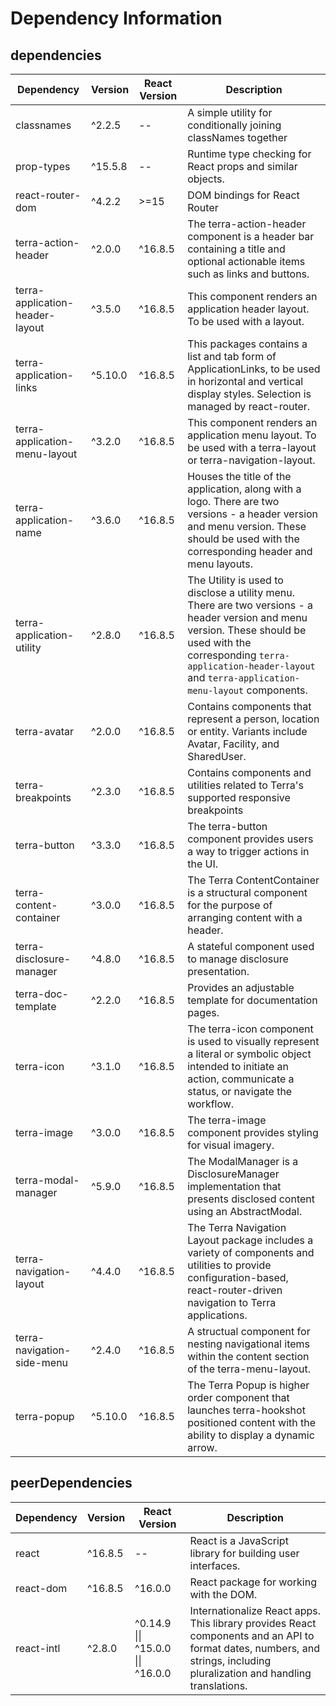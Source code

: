 # Dependency Information

## dependencies
| Dependency | Version | React Version | Description |
|-|-|-|-|
| classnames | ^2.2.5 | -- | A simple utility for conditionally joining classNames together |
| prop-types | ^15.5.8 | -- | Runtime type checking for React props and similar objects. |
| react-router-dom | ^4.2.2 | >=15 | DOM bindings for React Router |
| terra-action-header | ^2.0.0 | ^16.8.5 | The terra-action-header component is a header bar containing a title and optional actionable items such as links and buttons. |
| terra-application-header-layout | ^3.5.0 | ^16.8.5 | This component renders an application header layout. To be used with a layout. |
| terra-application-links | ^5.10.0 | ^16.8.5 | This packages contains a list and tab form of ApplicationLinks, to be used in horizontal and vertical display styles. Selection is managed by react-router. |
| terra-application-menu-layout | ^3.2.0 | ^16.8.5 | This component renders an application menu layout. To be used with a terra-layout or terra-navigation-layout. |
| terra-application-name | ^3.6.0 | ^16.8.5 | Houses the title of the application, along with a logo. There are two versions - a header version and menu version. These should be used with the corresponding header and menu layouts. |
| terra-application-utility | ^2.8.0 | ^16.8.5 | The Utility is used to disclose a utility menu. There are two versions - a header version and menu version. These should be used with the corresponding `terra-application-header-layout` and `terra-application-menu-layout` components. |
| terra-avatar | ^2.0.0 | ^16.8.5 | Contains components that represent a person, location or entity. Variants include Avatar, Facility, and SharedUser. |
| terra-breakpoints | ^2.3.0 | ^16.8.5 | Contains components and utilities related to Terra's supported responsive breakpoints |
| terra-button | ^3.3.0 | ^16.8.5 | The terra-button component provides users a way to trigger actions in the UI. |
| terra-content-container | ^3.0.0 | ^16.8.5 | The Terra ContentContainer is a structural component for the purpose of arranging content with a header. |
| terra-disclosure-manager | ^4.8.0 | ^16.8.5 | A stateful component used to manage disclosure presentation. |
| terra-doc-template | ^2.2.0 | ^16.8.5 | Provides an adjustable template for documentation pages. |
| terra-icon | ^3.1.0 | ^16.8.5 | The terra-icon component is used to visually represent a literal or symbolic object intended to initiate an action, communicate a status, or navigate the workflow. |
| terra-image | ^3.0.0 | ^16.8.5 | The terra-image component provides styling for visual imagery. |
| terra-modal-manager | ^5.9.0 | ^16.8.5 | The ModalManager is a DisclosureManager implementation that presents disclosed content using an AbstractModal. |
| terra-navigation-layout | ^4.4.0 | ^16.8.5 | The Terra Navigation Layout package includes a variety of components and utilities to provide configuration-based, react-router-driven navigation to Terra applications. |
| terra-navigation-side-menu | ^2.4.0 | ^16.8.5 | A structual component for nesting navigational items within the content section of the terra-menu-layout. |
| terra-popup | ^5.10.0 | ^16.8.5 | The Terra Popup is higher order component that launches terra-hookshot positioned content with the ability to display a dynamic arrow. |

## peerDependencies
| Dependency | Version | React Version | Description |
|-|-|-|-|
| react | ^16.8.5 | -- | React is a JavaScript library for building user interfaces. |
| react-dom | ^16.8.5 | ^16.0.0 | React package for working with the DOM. |
| react-intl | ^2.8.0 | ^0.14.9 \|\| ^15.0.0 \|\| ^16.0.0 | Internationalize React apps. This library provides React components and an API to format dates, numbers, and strings, including pluralization and handling translations. |
